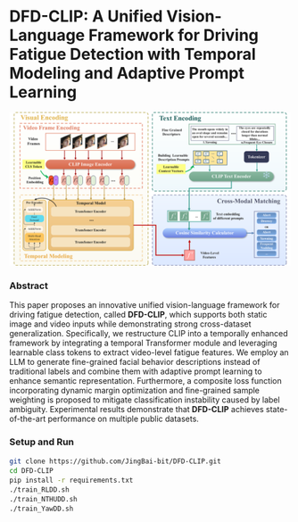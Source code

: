 # DFD-CLIP: A Unified Vision-Language Framework for Driving Fatigue Detection with Temporal Modeling and Adaptive Prompt Learning

<p align="center">
    <img src="./img/Overview.png" alt="svg" width="800"/>
</p>

### Abstract
This paper proposes an innovative unified vision-language framework for driving fatigue detection, called **DFD-CLIP**, which supports both static image and video inputs while demonstrating strong cross-dataset generalization. Specifically, we restructure CLIP into a temporally enhanced framework by integrating a temporal Transformer module and leveraging learnable class tokens to extract video-level fatigue features. We employ an LLM to generate fine-grained facial behavior descriptions instead of traditional labels and combine them with adaptive prompt learning to enhance semantic representation. Furthermore, a composite loss function incorporating dynamic margin optimization and fine-grained sample weighting is proposed to mitigate classification instability caused by label ambiguity. Experimental results demonstrate that **DFD-CLIP** achieves state-of-the-art performance on multiple public datasets.  

### Setup and Run
```bash
git clone https://github.com/JingBai-bit/DFD-CLIP.git
cd DFD-CLIP
pip install -r requirements.txt
./train_RLDD.sh
./train_NTHUDD.sh
./train_YawDD.sh

